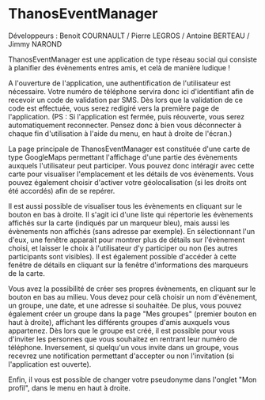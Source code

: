 # ThanosEventManager

Développeurs : Benoit COURNAULT / Pierre LEGROS / Antoine BERTEAU / Jimmy NAROND

ThanosEventManager est une application de type réseau social qui consiste à planifier des évènements entres amis, et celà de manière ludique !

A l'ouverture de l'application, une authentification de l'utilisateur est nécessaire. Votre numéro de téléphone servira donc ici d'identifiant afin de recevoir un code 
de validation par SMS. Dès lors que la validation de ce code est effectuée, vous serez redigiré vers la première page de l'application. (PS : Si l'application est fermée, 
puis réouverte, vous serez automatiquement reconnecter. Pensez donc à bien vous déconnecter à chaque fin d'utilisation à l'aide du menu, en haut à droite de l'écran.)

La page principale de ThanosEventManager est constituée d'une carte de type GoogleMaps permettant l'affichage d'une partie des évènements auxquels l'utilisateur peut 
participer. Vous pouvez donc intéragir avec cette carte pour visualiser l'emplacement et les détails de vos évènements. Vous pouvez également choisir d'activer votre 
géolocalisation (si les droits ont été accordés) afin de se repérer.

Il est aussi possible de visualiser tous les évènements en cliquant sur le bouton en bas à droite. Il s'agit ici d'une liste qui répertorie les évènements affichés sur la 
carte (indiqués par un marqueur bleu), mais aussi les évènements non affichés (sans adresse par exemple). En sélectionnant l'un d'eux, une fenêtre apparait pour montrer plus 
de détails sur l'évènement choisi, et laisser le choix à l'utilisateur d'y participer ou non (les autres participants sont visibles). Il est également possible d'accéder à 
cette fenêtre de détails en cliquant sur la fenêtre d'informations des marqueurs de la carte.

Vous avez la possibilité de créer ses propres évènements, en cliquant sur le bouton en bas au milieu. Vous devez pour celà choisir un nom d'évènement, un groupe, une date, 
et une adresse si souhaitée. De plus, vous pouvez également créer un groupe dans la page "Mes groupes" (premier bouton en haut à droite), affichant les différents groupes 
d'amis auxquels vous appartenez. Dès lors que le groupe est créé, il est possible pour vous d'inviter les personnes que vous souhaitez en rentrant leur numéro de téléphone.
Inversement, si quelqu'un vous invite dans un groupe, vous recevrez une notification permettant d'accepter ou non l'invitation (si l'application est ouverte).

Enfin, il vous est possible de changer votre pseudonyme dans l'onglet "Mon profil", dans le menu en haut à droite.
